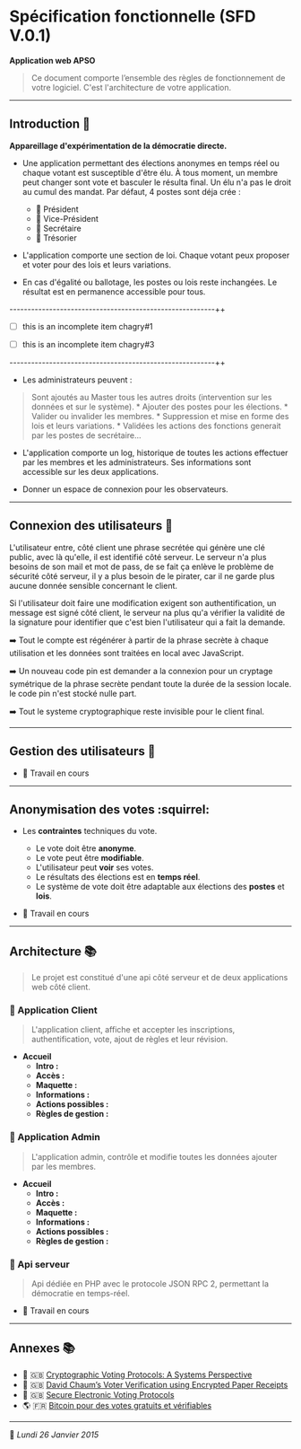 # Spécification fonctionnelle (SFD V.0.1)

**Application web APSO**

> Ce document comporte l’ensemble des règles de fonctionnement de votre logiciel. C'est l'architecture de votre application.

***

## Introduction :book:

**Appareillage d'expérimentation de la démocratie directe.**

* Une application permettant des élections anonymes en temps réel ou chaque votant est susceptible d'être élu. À tous moment, un membre peut changer sont vote et basculer le résulta final. Un élu n'a pas le droit au cumul des mandat. Par défaut, 4 postes sont déja crée :
	* :bust_in_silhouette: Président
	* :bust_in_silhouette: Vice-Président
	* :bust_in_silhouette: Secrétaire
	* :bust_in_silhouette: Trésorier

* L'application comporte une section de loi. Chaque votant peux proposer et voter pour des lois et leurs variations.

* En cas d'égalité ou ballotage, les postes ou lois reste inchangées. Le résultat est en permanence accessible pour tous.

---------------------------------------------------------++

- [ ] this is an incomplete item chagry#1

- [ ] this is an incomplete item chagry#3

---------------------------------------------------------++

* Les administrateurs peuvent :
> Sont ajoutés au Master tous les autres droits (intervention sur les données et sur le système).
	* Ajouter des postes pour les élections.
	* Valider ou invalider les membres.
	* Suppression et mise en forme des lois et leurs variations.
	* Validées les actions des fonctions generait par les postes de secrétaire...

* L'application comporte un log, historique de toutes les actions effectuer par les membres et les administrateurs. Ses informations sont accessible sur les deux applications.

* Donner un espace de connexion pour les observateurs.

***

## Connexion des utilisateurs :closed_lock_with_key:

L'utilisateur entre, côté client une phrase secrétée qui génère une clé public, avec là qu'elle, il est identifié côté serveur. Le serveur n'a plus besoins de son mail et mot de pass, de se fait ça enlève le problème de sécurité côté serveur, il y a plus besoin de le pirater, car il ne garde plus aucune donnée sensible concernant le client.

Si l'utilisateur doit faire une modification exigent son authentification, un message est signé côté client, le serveur na plus qu'a vérifier la validité de la signature pour identifier que c'est bien l'utilisateur qui a fait la demande.

:arrow_right: Tout le compte est régénérer à partir de la phrase secrète à chaque utilisation et les données sont traitées en local avec JavaScript.

:arrow_right: Un nouveau code pin est demander a la connexion pour un cryptage symétrique de la phrase secrète pendant toute la durée de la session locale. le code pin n'est stocké nulle part.

:arrow_right: Tout le systeme cryptographique reste invisible pour le client final.

***

## Gestion des utilisateurs :busts_in_silhouette:

* :construction: Travail en cours

***

## Anonymisation des votes :squirrel:

* Les **contraintes** techniques du vote.
	* Le vote doit être **anonyme**.
	* Le vote peut être **modifiable**.
	* L'utilisateur peut **voir** ses votes.
	* Le résultats des élections est en **temps réel**.
	* Le système de vote doit être adaptable aux élections des **postes** et **lois**.

* :construction: Travail en cours

***

## Architecture :books:

> Le projet est constitué d'une api côté serveur et de deux applications web côté client.

### :green_book: Application Client

> L'application client, affiche et accepter les inscriptions, authentification, vote, ajout de règles et leur révision.

* **Accueil**
	* **Intro :**
	* **Accès :**
	* **Maquette :**
	* **Informations :**
	* **Actions possibles :**
	* **Règles de gestion :**

### :closed_book: Application Admin

> L'application admin, contrôle et modifie toutes les données ajouter par les membres.

* **Accueil**
	* **Intro :**
	* **Accès :**
	* **Maquette :**
	* **Informations :**
	* **Actions possibles :**
	* **Règles de gestion :**

### :blue_book: Api serveur

> Api dédiée en PHP avec le protocole JSON RPC 2, permettant la démocratie en temps-réel.

* :construction: Travail en cours

***

## Annexes :books:

* :page_facing_up: :gb: [Cryptographic Voting Protocols: A Systems Perspective](annexes/karlof.pdf)
* :page_facing_up: :gb: [David Chaum’s Voter Verification using Encrypted Paper Receipts](annexes/voter_verification_using_Encrypte.pdf)
* :page_facing_up: :gb: [Secure Electronic Voting Protocols](annexes/voting4hb.pdf)
* :earth_americas: :fr: [Bitcoin pour des votes gratuits et vérifiables](http://www.e-ducat.fr/bitcoin-pour-des-votes-gratuits-et-verifiables/)

***

:date: *Lundi 26 Janvier 2015*
